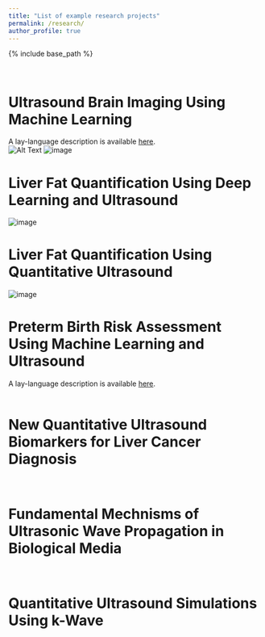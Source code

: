 ```yaml
---
title: "List of example research projects"
permalink: /research/
author_profile: true
---
```


{% include base_path %}

<br>

Ultrasound Brain Imaging Using Machine Learning
===
A lay-language description is available [here](https://acoustics.org/1abab9-extracting-human-skull-properties-by-using-ultrasound-and-artificial-intelligence/).<br>
![Alt Text](https://acoustics.org/wp-content/uploads/2021/11/skull_animation.gif)
![image](https://user-images.githubusercontent.com/97316752/148725477-17641cb6-8871-4c7f-b55d-586654ae733b.png)
<br>

Liver Fat Quantification Using Deep Learning and Ultrasound
===
![image](https://pubs.rsna.org/cms/10.1148/radiol.2020191160/asset/images/large/radiol.2020191160.va.jpeg)
<br>

Liver Fat Quantification Using Quantitative Ultrasound
===
![image](https://pubs.rsna.org/cms/10.1148/radiol.2020191152/asset/images/large/radiol.2020191152.va.jpeg)
<br>

Preterm Birth Risk Assessment Using Machine Learning and Ultrasound
===
A lay-language description is available [here](https://acoustics.org/1pbab5-predicting-spontaneous-preterm-birth-risk-is-improved-when-quantitative-ultrasound-data-are-included-with-prior-clinical-data/).<br>
<br>

New Quantitative Ultrasound Biomarkers for Liver Cancer Diagnosis
===
<br>

Fundamental Mechnisms of Ultrasonic Wave Propagation in Biological Media
===
<br>

Quantitative Ultrasound Simulations Using k-Wave
===
<br>
